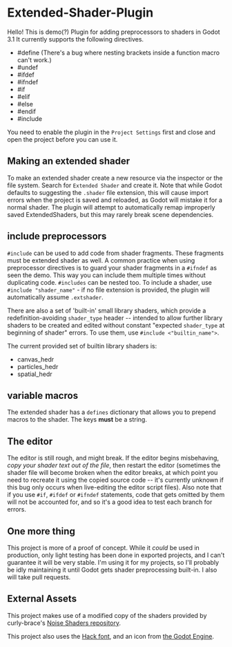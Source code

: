 # Extended-Shader-Plugin

Hello! This is demo(?) Plugin for adding preprocessors to shaders in Godot 3.1
It currently supports the following directives.
* #define (There's a bug where nesting brackets inside a function macro can't work.)
* #undef
* #ifdef
* #ifndef
* #if
* #elif
* #else
* #endif
* #include

You need to enable the plugin in the `Project Settings` first and close and open the project before you can use it.

## Making an extended shader

To make an extended shader create a new resource via the inspector or the file system. Search for `Extended Shader` and create it. Note that while Godot defaults to suggesting the `.shader` file extension, this will cause import errors when the project is saved and reloaded, as Godot will mistake it for a normal shader. The plugin will attempt to automatically remap improperly saved ExtendedShaders, but this may rarely break scene dependencies.

## include preprocessors

`#include` can be used to add code from shader fragments. These fragments must be extended shader as well. A common practice when using preprocessor directives is to guard your shader fragments in a `#ifndef` as seen the demo. This way you can include them multiple times without duplicating code. `#includes` can be nested too.
To include a shader, use `#include "shader_name"` - if no file extension is provided, the plugin will automatically assume `.extshader`.

There are also a set of 'built-in' small library shaders, which provide a redefinition-avoiding `shader_type` header -- intended to allow further library shaders to be created and edited without constant "expected `shader_type` at beginning of shader" errors. To use them, use `#include <"builtin_name">`.

The current provided set of builtin library shaders is:
* canvas_hedr
* particles_hedr
* spatial_hedr

## variable macros

The extended shader has a `defines` dictionary that allows you to prepend macros to the shader. The keys __must__ be a string. 

## The editor

The editor is still rough, and might break. If the editor begins misbehaving, *copy your shader text out of the file*, then restart the editor (sometimes the shader file will become broken when the editor breaks, at which point you need to recreate it using the copied source code -- it's currently unknown if this bug only occurs when live-editing the editor script files). Also note that if you use `#if`, `#ifdef` or `#ifndef` statements, code that gets omitted by them will not be accounted for, and so it's a good idea to test each branch for errors.

## One more thing

This project is more of a proof of concept. While it _could_ be used in production, only light testing has been done in exported projects, and I can't guarantee it will be very stable. I'm using it for my projects, so I'll probably be idly maintaining it until Godot gets shader preprocessing built-in. I also will take pull requests.


## External Assets

This project makes use of a modified copy of the shaders provided by curly-brace's [Noise Shaders repository](https://github.com/curly-brace/Godot-3.0-Noise-Shaders/).

This project also uses the [Hack font](https://github.com/source-foundry/Hack/), and an icon from [the Godot Engine](https://github.com/godotengine/godot).

